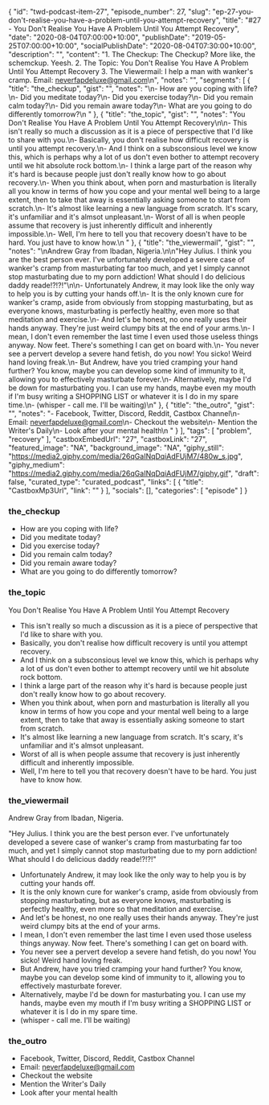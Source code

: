 {
	"id": "twd-podcast-item-27",
	"episode_number": 27,
	"slug": "ep-27-you-don't-realise-you-have-a-problem-until-you-attempt-recovery",
	"title": "#27 - You Don't Realise You Have A Problem Until You Attempt Recovery",
	"date": "2020-08-04T07:00:00+10:00",
	"publishDate": "2019-05-25T07:00:00+10:00",
	"socialPublishDate": "2020-08-04T07:30:00+10:00",
	"description": "",
	"content": "1. The Checkup: The Checkup? More like, the schemckup. Yeesh. 2. The Topic: You Don't Realise You Have A Problem Until You Attempt Recovery 3. The Viewermail: I help a man with wanker's cramp. Email: neverfapdeluxe@gmail.com\n",
	"notes": "",
	"segments": [
		{
			"title": "the_checkup",
			"gist": "",
			"notes": "\n- How are you coping with life?\n- Did you meditate today?\n- Did you exercise today?\n- Did you remain calm today?\n- Did you remain aware today?\n- What are you going to do differently tomorrow?\n      "
		},
		{
			"title": "the_topic",
			"gist": "",
			"notes": "You Don't Realise You Have A Problem Until You Attempt Recovery\n\n- This isn't really so much a discussion as it is a piece of perspective that I'd like to share with you.\n- Basically, you don't realise how difficult recovery is until you attempt recovery.\n- And I think on a subsconsious level we know this, which is perhaps why a lot of us don't even bother to attempt recovery until we hit absolute rock bottom.\n- I think a large part of the reason why it's hard is because people just don't really know how to go about recovery.\n- When you think about, when porn and masturbation is literally all you know in terms of how you cope and your mental well being to a large extent, then to take that away is essentially asking someone to start from scratch.\n- It's almost like learning a new language from scratch. It's scary, it's unfamiliar and it's almsot unpleasant.\n- Worst of all is when people assume that recovery is just inherently difficult and inherently impossible.\n- Well, I'm here to tell you that recovery doesn't have to be hard. You just have to know how.\n      "
		},
		{
			"title": "the_viewermail",
			"gist": "",
			"notes": "\nAndrew Gray from Ibadan, Nigeria.\n\n\"Hey Julius. I think you are the best person ever. I've unfortunately developed a severe case of wanker's cramp from masturbating far too much, and yet I simply cannot stop masturbating due to my porn addiction! What should I do delicious daddy reade!?!?!\"\n\n- Unfortunately Andrew, it may look like the only way to help you is by cutting your hands off.\n- It is the only known cure for wanker's cramp, aside from obviously from stopping masturbating, but as everyone knows, masturbating is perfectly healthy, even more so that meditation and exercise.\n- And let's be honest, no one really uses their hands anyway. They're just weird clumpy bits at the end of your arms.\n- I mean, I don't even remember the last time I even used those useless things anyway. Now feet. There's something I can get on board with.\n- You never see a pervert develop a severe hand fetish, do you now! You sicko! Weird hand loving freak.\n- But Andrew, have you tried cramping your hand further? You know, maybe you can develop some kind of immunity to it, allowing you to effectively masturbate forever.\n- Alternatively, maybe I'd be down for masturbating you. I can use my hands, maybe even my mouth if I'm busy writing a SHOPPING LIST or whatever it is I do in my spare time.\n- (whisper - call me. I'll be waiting)\n"
		},
		{
			"title": "the_outro",
			"gist": "",
			"notes": "- Facebook, Twitter, Discord, Reddit, Castbox Channel\n- Email: neverfapdeluxe@gmail.com\n- Checkout the website\n- Mention the Writer's Daily\n- Look after your mental health\n      "
		}
	],
	"tags": [
		"problem",
		"recovery"
	],
	"castboxEmbedUrl": "27",
	"castboxLink": "27",
	"featured_image": "NA",
	"background_image": "NA",
	"giphy_still": "https://media2.giphy.com/media/26qGaINqDqiAdFUjM7/480w_s.jpg",
	"giphy_medium": "https://media2.giphy.com/media/26qGaINqDqiAdFUjM7/giphy.gif",
	"draft": false,
	"curated_type": "curated_podcast",
	"links": [
		{
			"title": "CastboxMp3Url",
			"link": ""
		}
	],
	"socials": [],
	"categories": [
		"episode"
	]
}

### the_checkup


- How are you coping with life?
- Did you meditate today?
- Did you exercise today?
- Did you remain calm today?
- Did you remain aware today?
- What are you going to do differently tomorrow?
      
### the_topic

You Don't Realise You Have A Problem Until You Attempt Recovery

- This isn't really so much a discussion as it is a piece of perspective that I'd like to share with you.
- Basically, you don't realise how difficult recovery is until you attempt recovery.
- And I think on a subsconsious level we know this, which is perhaps why a lot of us don't even bother to attempt recovery until we hit absolute rock bottom.
- I think a large part of the reason why it's hard is because people just don't really know how to go about recovery.
- When you think about, when porn and masturbation is literally all you know in terms of how you cope and your mental well being to a large extent, then to take that away is essentially asking someone to start from scratch.
- It's almost like learning a new language from scratch. It's scary, it's unfamiliar and it's almsot unpleasant.
- Worst of all is when people assume that recovery is just inherently difficult and inherently impossible.
- Well, I'm here to tell you that recovery doesn't have to be hard. You just have to know how.
      
### the_viewermail


Andrew Gray from Ibadan, Nigeria.

"Hey Julius. I think you are the best person ever. I've unfortunately developed a severe case of wanker's cramp from masturbating far too much, and yet I simply cannot stop masturbating due to my porn addiction! What should I do delicious daddy reade!?!?!"

- Unfortunately Andrew, it may look like the only way to help you is by cutting your hands off.
- It is the only known cure for wanker's cramp, aside from obviously from stopping masturbating, but as everyone knows, masturbating is perfectly healthy, even more so that meditation and exercise.
- And let's be honest, no one really uses their hands anyway. They're just weird clumpy bits at the end of your arms.
- I mean, I don't even remember the last time I even used those useless things anyway. Now feet. There's something I can get on board with.
- You never see a pervert develop a severe hand fetish, do you now! You sicko! Weird hand loving freak.
- But Andrew, have you tried cramping your hand further? You know, maybe you can develop some kind of immunity to it, allowing you to effectively masturbate forever.
- Alternatively, maybe I'd be down for masturbating you. I can use my hands, maybe even my mouth if I'm busy writing a SHOPPING LIST or whatever it is I do in my spare time.
- (whisper - call me. I'll be waiting)

### the_outro

- Facebook, Twitter, Discord, Reddit, Castbox Channel
- Email: neverfapdeluxe@gmail.com
- Checkout the website
- Mention the Writer's Daily
- Look after your mental health
      
